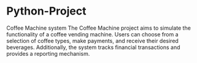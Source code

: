 # Python-Project
Coffee Machine system 
The Coffee Machine project aims to simulate the functionality of a coffee vending machine. Users can choose from a selection of coffee types, make payments, and receive their desired beverages. Additionally, the system tracks financial transactions and provides a reporting mechanism.

